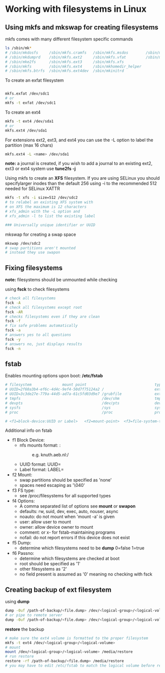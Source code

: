 # Working with filesystems in Linux

## Using mkfs and mkswap for creating filesystems

mkfs comes with many different filesystem specific commands

```sh
ls /sbin/mk*
# /sbin/mkdosfs     /sbin/mkfs.cramfs   /sbin/mkfs.msdos        /sbin/mksquashfs
# /sbin/mkdumprd    /sbin/mkfs.ext2     /sbin/mkfs.vfat         /sbin/mkswap
# /sbin/mke2fs      /sbin/mkfs.ext3     /sbin/mkfs.xfs
# /sbin/mkfs        /sbin/mkfs.ext4     /sbin/mkhomedir_helper
# /sbin/mkfs.btrfs  /sbin/mkfs.ext4dev  /sbin/mkinitrd
```

To create an exfat filesystem

```sh

mkfs.exfat /dev/sdc1
# or
mkfs -t exfat /dev/sdc1
```

To create an ext4

```sh
mkfs -t ext4 /dev/sda1
# or
mkfs.ext4 /dev/sda1
```

For extensions ext2, ext3, and ext4 you can use the -L option to label the partition (max 16 chars)

```sh
mkfs.ext4 -L <name> /dev/sda1
```

**note:** a journal is created, if you wish to add a journal to an existing ext2, ext3 or ext4 system use **tune2fs -j**

Using mkfs to create an **XFS** filesystem.  If you are using SELinux you should specifylarger inodes than the default 256 using -i to the recommended 512 needed for SELinux XATTR

```sh
mkfs -t xfs -i size=512 /dev/sdc2
# to relabel an existing XFS system with
# on XFS the maximum is 12 characters
# xfs_admin with the -L option and
# xfs_admin -l to list the existing label

### Universally unique identifier or UUID
```

mkswap for creating a swap space

```sh
mkswap /dev/sdc2
# swap partitions aren't mounted
# instead they use swapon
```

## Fixing filesystems

**note:** filesystems should be unmounted while checking

using **fsck** to check filesystems

```sh
# check all filesystems
fsck -A
# check all filesystems except root
fsck -AR
# checks filesystems even if they are clean
fsck -f
# fix safe problems automatically
fsck -a
# answers yes to all questions
fsck -y
# answers no, just displays results
fsck -n
```

## fstab

Enables mounting options upon boot: **/etc/fstab**

```sh
# filesystem              mount point                               type    options      dump pass
# UUID=2f60a3b4‑ef6c‑4d4c‑9ef4‑50d7f75124a2 /                       ext3    defaults        1 1
# UUID=3c3de27e‑779a‑44d5‑ad7a‑61c5fd03d9e7 /grubfile               ext3    defaults        1 2
# tmpfs                                     /dev/shm                tmpfs   defaults        0 0
# devpts                                    /dev/pts                devpts  gid=5,mode=620  0 0
# sysfs                                     /sys                    sysfs   defaults        0 0
# proc                                      /proc                   proc    defaults        0 0

# <f1=block-device:UUID or Label>   <f2=mount-point>  <f3=file-system-type> <f4=options>  <f5=dump? 0=false 1=true>  <f6=passno? fsck root=1 other=2 n/a=0>
```

Additional info on fstab

- f1 Block Device:
    - nfs mounts format: <host>:<dir> e.g. knuth.aeb.nl:/
    - UUID format: UUID=<UUID>
    - Label format: LABEL=<label>
- f2 Mount:
    - swap partitions should be specified as 'none'
    - spaces need escaping as '\040'
- f3 FS type:
    - see /proc/filesystems for all supported types
- f4 Options:
    - A comma separated list of options see **mount** or **swapon**
    - defaults: rw, suid, dev, exec, auto, nouser, async
    - noauto: do not mount when 'mount -a' is given
    - user: allow user to mount
    - owner: allow device owner to mount
    - comment: or x-<name> for fstab-maintaining programs
    - nofail: do not report errors if this device does not exist
- f5 Dump:
    - determine which filesystems need to be **dump** 0=false 1=true
- f6 Passno:
    - determine which filesystems are checked at boot
    - root should be specified as '1'
    - other filesystems as '2'
    - no field present is assumed as '0' meaning no checking with fsck

## Creating backup of ext filesystem

using **dump**

```sh
dump -0uf /path-of-backup/<file.dump> /dev/<logical-group>/<logical-volume>
# or pipe to remote server
dump -0uf /path-of-backup/<file.dump> /dev/<logical-group>/<logical-volume> | ssh <user>@<host> "dd of=<file.dump>"
```

**restore** the backup

```sh
# make sure the ext4 volume is formatted to the proper filesystem
mkfs -t ext4 /dev/<logical-group>/<logical-volume>
# mount
mount /dev/<logical-group>/<logical-volume> /media/restore
# run restore
restore -rf /path-of-backup/<file.dump> /media/restore
# you may have to edit /etc/fstab to match the logical volume before rebooting
```

